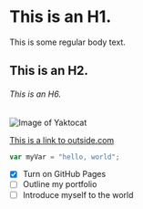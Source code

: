 # This is an H1.
This is some regular body text.
## This is an H2.
###### This is an H6.

![Image of Yaktocat](https://img.mlbstatic.com/mlb-images/image/upload/t_2x1/t_w1536/mlb/kfjdw9jtdqddwnyimoph.jpg)

[This is a link to outside.com](https://www.outside.com)

``` javascript
var myVar = "hello, world";
```
- [x] Turn on GitHub Pages
- [ ] Outline my portfolio
- [ ] Introduce myself to the world
